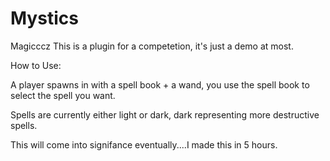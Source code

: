 # Mystics
Magicccz
This is a plugin for a competetion, it's just a demo at most.

How to Use:

A player spawns in with a spell book + a wand, you use the spell book to select the spell you want.

Spells are currently either light or dark, dark representing more destructive spells.

This will come into signifance eventually....I made this in 5 hours.

